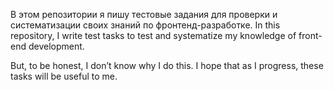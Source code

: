 В этом репозитории я пишу тестовые задания для проверки и систематизации своих знаний по фронтенд-разработке.
In this repository, I write test tasks to test and systematize my knowledge of front-end development.

But, to be honest, I don’t know why I do this. I hope that as I progress, these tasks will be useful to me.